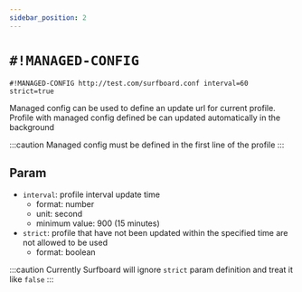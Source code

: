 ```yaml
---
sidebar_position: 2
---
```


# `#!MANAGED-CONFIG`

```
#!MANAGED-CONFIG http://test.com/surfboard.conf interval=60 strict=true
```

Managed config can be used to define an update url for current profile. 
Profile with managed config defined be can updated automatically in the background

:::caution
Managed config must be defined in the first line of the profile
:::

## Param

- `interval`: profile interval update time
    - format: number
    - unit: second
    - minimum value: 900 (15 minutes)
- `strict`: profile that have not been updated within the specified time are not allowed to be used
    - format: boolean

:::caution
Currently Surfboard will ignore `strict` param definition and treat it like `false`
:::
